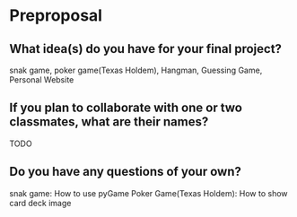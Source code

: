 # Preproposal

## What idea(s) do you have for your final project?

snak game, poker game(Texas Holdem), Hangman, Guessing Game, Personal Website

## If you plan to collaborate with one or two classmates, what are their names?

TODO

## Do you have any questions of your own?

snak game: How to use pyGame
Poker Game(Texas Holdem): How to show card deck image

